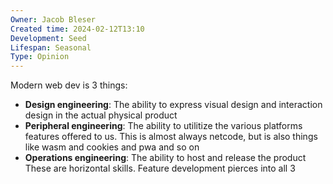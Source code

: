 ```yaml
---
Owner: Jacob Bleser
Created time: 2024-02-12T13:10
Development: Seed
Lifespan: Seasonal
Type: Opinion
---
```

Modern web dev is 3 things:
- **Design engineering**: The ability to express visual design and interaction design in the actual physical product
- **Peripheral engineering**: The ability to utilitize the various platforms features offered to us. This is almost always netcode, but is also things like wasm and cookies and pwa and so on
- **Operations engineering**: The ability to host and release the product
These are horizontal skills. Feature development pierces into all 3
